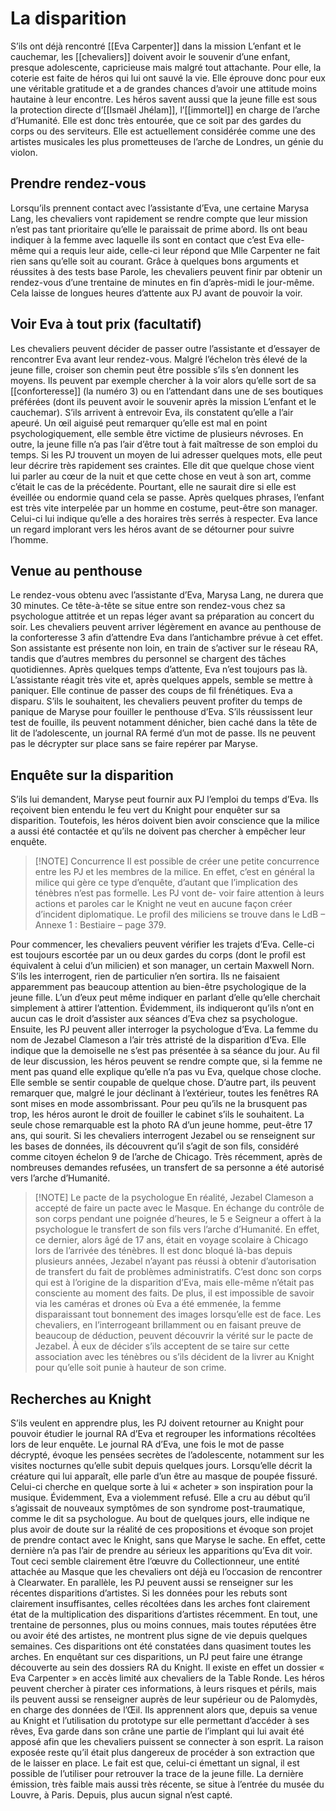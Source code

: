 # La disparition

S’ils ont déjà rencontré [[Eva Carpenter]] dans la mission L’enfant et le cauchemar, les [[chevaliers]] doivent avoir le souvenir d’une enfant, presque adolescente, capricieuse mais malgré tout attachante. Pour elle, la coterie est faite de héros qui lui ont sauvé la vie. Elle éprouve donc pour eux une véritable gratitude et a de grandes chances d’avoir une attitude moins hautaine à leur encontre. Les héros savent aussi que la jeune fille est sous la protection directe d’[[Ismaël Jhélam]], l’[[immortel]] en charge de l’arche d’Humanité. Elle est donc très entourée, que ce soit par des gardes du corps ou des serviteurs. Elle est actuellement considérée comme une des artistes musicales les plus prometteuses de l’arche de Londres, un génie du violon.

## Prendre rendez-vous

Lorsqu’ils prennent contact avec l’assistante d’Eva, une certaine Marysa Lang, les chevaliers vont rapidement se rendre compte que leur mission n’est pas tant prioritaire qu’elle le paraissait de prime abord. Ils ont beau indiquer à la femme avec laquelle ils sont en contact que c’est Eva elle-même qui a requis leur aide, celle-ci leur répond que Mlle Carpenter ne fait rien sans qu’elle soit au courant. Grâce à quelques bons arguments et réussites à des tests base Parole, les chevaliers peuvent finir par obtenir un rendez-vous d’une trentaine de minutes en fin d’après-midi le jour-même. Cela laisse de longues heures d’attente aux PJ avant de pouvoir la voir.

## Voir Eva à tout prix (facultatif)

Les chevaliers peuvent décider de passer outre l’assistante et d’essayer de rencontrer Eva avant leur rendez-vous. Malgré l’échelon très élevé de la jeune fille, croiser son chemin peut être possible s’ils s’en donnent les moyens. Ils peuvent par exemple chercher à la voir alors qu’elle sort de sa [[conforteresse]] (la numéro 3) ou en l’attendant dans une de ses boutiques préférées (dont ils peuvent avoir le souvenir après la mission L’enfant et le cauchemar). S’ils arrivent à entrevoir Eva, ils constatent qu’elle a l’air apeuré. Un œil aiguisé peut remarquer qu’elle est mal en point psychologiquement, elle semble être victime de plusieurs névroses. En outre, la jeune fille n’a pas l’air d’être tout à fait maîtresse de son emploi du temps. Si les PJ trouvent un moyen de lui adresser quelques mots, elle peut leur décrire très rapidement ses craintes. Elle dit que quelque chose vient lui parler au cœur de la nuit et que cette chose en veut à son art, comme c’était le cas de la précédente. Pourtant, elle ne saurait dire si elle est éveillée ou endormie quand cela se passe. Après quelques phrases, l’enfant est très vite interpelée par un homme en costume, peut-être son manager. Celui-ci lui indique qu’elle a des horaires très serrés à respecter. Eva lance un regard implorant vers les héros avant de se détourner pour suivre l’homme.

## Venue au penthouse

Le rendez-vous obtenu avec l’assistante d’Eva, Marysa Lang, ne durera que 30 minutes. Ce tête-à-tête se situe entre son rendez-vous chez sa psychologue attitrée et un repas léger avant sa préparation au concert du soir. Les chevaliers peuvent arriver légèrement en avance au penthouse de la conforteresse 3 afin d’attendre Eva dans l’antichambre prévue à cet effet. Son assistante est présente non loin, en train de s’activer sur le réseau RA, tandis que d’autres membres du personnel se chargent des tâches quotidiennes. Après quelques temps d’attente, Eva n’est toujours pas là. L’assistante réagit très vite et, après quelques appels, semble se mettre à paniquer. Elle continue de passer des coups de fil frénétiques. Eva a disparu. S’ils le souhaitent, les chevaliers peuvent profiter du temps de panique de Maryse pour fouiller le penthouse d’Eva. S’ils réussissent leur test de fouille, ils peuvent notamment dénicher, bien caché dans la tête de lit de l’adolescente, un journal RA fermé d’un mot de passe. Ils ne peuvent pas le décrypter sur place sans se faire repérer par Maryse.

## Enquête sur la disparition

S’ils lui demandent, Maryse peut fournir aux PJ l’emploi du temps d’Eva. Ils reçoivent bien entendu le feu vert du Knight pour enquêter sur sa disparition. Toutefois, les héros doivent bien avoir conscience que la milice a aussi été contactée et qu’ils ne doivent pas chercher à empêcher leur enquête.

> [!NOTE] Concurrence
>  Il est possible de créer une petite concurrence entre les PJ et les membres de la milice. En effet, c’est en général la milice qui gère ce type d’enquête, d’autant que l’implication des ténèbres n’est pas formelle. Les PJ vont de- voir faire attention à leurs actions et paroles car le Knight ne veut en aucune façon créer d’incident diplomatique. Le profil des miliciens se trouve dans le LdB – Annexe 1 : Bestiaire – page 379.

Pour commencer, les chevaliers peuvent vérifier les trajets d’Eva. Celle-ci est toujours escortée par un ou deux gardes du corps (dont le profil est équivalent à celui d’un milicien) et son manager, un certain Maxwell Norn. S’ils les interrogent, rien de particulier n’en sortira. Ils ne faisaient apparemment pas beaucoup attention au bien-être psychologique de la jeune fille. L’un d’eux peut même indiquer en parlant d’elle qu’elle cherchait simplement à attirer l’attention. Évidemment, ils indiqueront qu’ils n’ont en aucun cas le droit d’assister aux séances d’Eva chez sa psychologue. Ensuite, les PJ peuvent aller interroger la psychologue d’Eva. La femme du nom de Jezabel Clameson a l’air très attristé de la disparition d’Eva. Elle indique que la demoiselle ne s’est pas présentée à sa séance du jour. Au fil de leur discussion, les héros peuvent se rendre compte que, si la femme ne ment pas quand elle explique qu’elle n’a pas vu Eva, quelque chose cloche. Elle semble se sentir coupable de quelque chose. D’autre part, ils peuvent remarquer que, malgré le jour déclinant à l’extérieur, toutes les fenêtres RA sont mises en mode assombrissant. Pour peu qu’ils ne la brusquent pas trop, les héros auront le droit de fouiller le cabinet s’ils le souhaitent. La seule chose remarquable est la photo RA d’un jeune homme, peut-être 17 ans, qui sourit. Si les chevaliers interrogent Jezabel ou se renseignent sur les bases de données, ils découvrent qu’il s’agit de son fils, considéré comme citoyen échelon 9 de l’arche de Chicago. Très récemment, après de nombreuses demandes refusées, un transfert de sa personne a été autorisé vers l’arche d’Humanité.


> [!NOTE] Le pacte de la psychologue
> En réalité, Jezabel Clameson a accepté de faire un pacte avec le Masque. En échange du contrôle de son corps pendant une poignée d’heures, le 5 e Seigneur a offert à la psychologue le transfert de son fils vers l’arche d’Humanité. En effet, ce dernier, alors âgé de 17 ans, était en voyage scolaire à Chicago lors de l’arrivée des ténèbres. Il est donc bloqué là-bas depuis plusieurs années, Jezabel n’ayant pas réussi à obtenir d’autorisation de transfert du fait de problèmes administratifs. C’est donc son corps qui est à l’origine de la disparition d’Eva, mais elle-même n’était pas consciente au moment des faits. De plus, il est impossible de savoir via les caméras et drones où Eva a été emmenée, la femme disparaissant tout bonnement des images lorsqu’elle est de face. Les chevaliers, en l’interrogeant brillamment ou en faisant preuve de beaucoup de déduction, peuvent découvrir la vérité sur le pacte de Jezabel. À eux de décider s’ils acceptent de se taire sur cette association avec les ténèbres ou s’ils décident de la livrer au Knight pour qu’elle soit punie à hauteur de son crime.

## Recherches au Knight

S’ils veulent en apprendre plus, les PJ doivent retourner au Knight pour pouvoir étudier le journal RA d’Eva et regrouper les informations récoltées lors de leur enquête. Le journal RA d’Eva, une fois le mot de passe décrypté, évoque les pensées secrètes de l’adolescente, notamment sur les visites nocturnes qu’elle subit depuis quelques jours. Lorsqu’elle décrit la créature qui lui apparaît, elle parle d’un être au masque de poupée fissuré. Celui-ci cherche en quelque sorte à lui « acheter » son inspiration pour la musique. Évidemment, Eva a violemment refusé. Elle a cru au début qu’il s’agissait de nouveaux symptômes de son syndrome post-traumatique, comme le dit sa psychologue. Au bout de quelques jours, elle indique ne plus avoir de doute sur la réalité de ces propositions et évoque son projet de prendre contact avec le Knight, sans que Maryse le sache. En effet, cette dernière n’a pas l’air de prendre au sérieux les apparitions qu’Eva dit voir. Tout ceci semble clairement être l’œuvre du Collectionneur, une entité attachée au Masque que les chevaliers ont déjà eu l’occasion de rencontrer à Clearwater. En parallèle, les PJ peuvent aussi se renseigner sur les récentes disparitions d’artistes. Si les données pour les rebuts sont clairement insuffisantes, celles récoltées dans les arches font clairement état de la multiplication des disparitions d’artistes récemment. En tout, une trentaine de personnes, plus ou moins connues, mais toutes réputées être ou avoir été des artistes, ne montrent plus signe de vie depuis quelques semaines. Ces disparitions ont été constatées dans quasiment toutes les arches. En enquêtant sur ces disparitions, un PJ peut faire une étrange découverte au sein des dossiers RA du Knight. Il existe en effet un dossier « Eva Carpenter » en accès limité aux chevaliers de la Table Ronde. Les héros peuvent chercher à pirater ces informations, à leurs risques et périls, mais ils peuvent aussi se renseigner auprès de leur supérieur ou de Palomydès, en charge des données de l’Œil. Ils apprennent alors que, depuis sa venue au Knight et l’utilisation du prototype sur elle permettant d’accéder à ses rêves, Eva garde dans son crâne une partie de l’implant qui lui avait été apposé afin que les chevaliers puissent se connecter à son esprit. La raison exposée reste qu’il était plus dangereux de procéder à son extraction que de le laisser en place. Le fait est que, celui-ci émettant un signal, il est possible de l’utiliser pour retrouver la trace de la jeune fille. La dernière émission, très faible mais aussi très récente, se situe à l’entrée du musée du Louvre, à Paris. Depuis, plus aucun signal n’est capté.